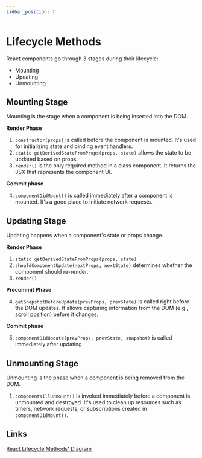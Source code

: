 ```yaml
---
sidbar_position: 7
---
```


# Lifecycle Methods

React components go through 3 stages during their lifecycle:

- Mounting
- Updating
- Unmounting

## Mounting Stage

Mounting is the stage when a component is being inserted into the DOM.

**Render Phase**

1. `constructor(props)` is called before the component is mounted. It's used for
   initializing state and binding event handlers.
2. `static getDerivedStateFromProps(props, state)` allows the state to be
   updated based on props.
3. `render()` is the only required method in a class component. It returns the
   JSX that represents the component UI.

**Commit phase**

4. `componentDidMount()` is called immediately after a component is mounted.
   It's a good place to initiate network requests.

## Updating Stage

Updating happens when a component's state or props change.

**Render Phase**

1. `static getDerivedStateFromProps(props, state)`
2. `shouldComponentUpdate(nextProps, nextState)` determines whether the
   component should re-render.
3. `render()`

**Precommit Phase**

4. `getSnapshotBeforeUpdate(prevProps, prevState)` is called right before the
   DOM updates. It allows capturing information from the DOM (e.g., scroll
   position) before it changes.

**Commit phase**

5. `componentDidUpdate(prevProps, prevState, snapshot)` is called immediately
   after updating.

## Unmounting Stage

Unmounting is the phase when a component is being removed from the DOM.

1. `componentWillUnmount()` is invoked immediately before a component is
   unmounted and destroyed. It's used to clean up resources such as timers,
   network requests, or subscriptions created in `componentDidMount()`.

## Links

[React Lifecycle Methods' Diagram](https://projects.wojtekmaj.pl/react-lifecycle-methods-diagram/)
